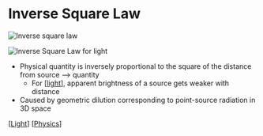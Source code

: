 # Inverse Square Law

![Inverse square law](/assets/second-brain/2020-10-05-13-31-12.png)

![Inverse Square Law for light](/assets/second-brain/2020-10-05-13-29-21.png)

- Physical quantity is inversely proportional to the square of the distance from source --> quantity
  - For [[light]], apparent brightness of a source gets weaker with distance
- Caused by geometric dilution corresponding to point-source radiation in 3D space

[[Light]] [[Physics]]

[//begin]: # "Autogenerated link references for markdown compatibility"
[light]: light "Light"
[Light]: light "Light"
[Physics]: physics "Physics"
[//end]: # "Autogenerated link references"